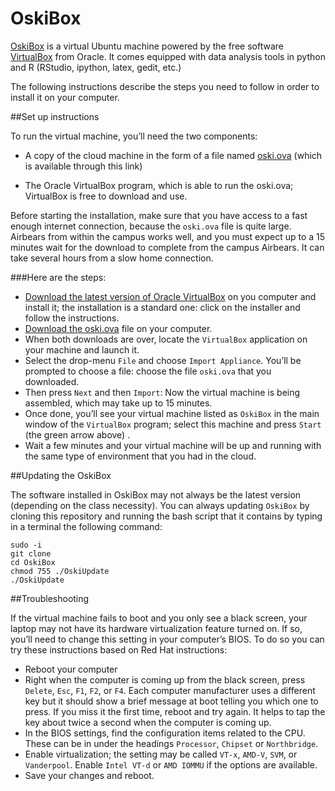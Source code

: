OskiBox
=======

[OskiBox](http://www.stat.berkeley.edu/share/scf/oski.ova) is a virtual Ubuntu machine powered by the free software [VirtualBox](https://www.virtualbox.org/wiki/Downloads) from Oracle. It comes equipped with data analysis tools in python and R (RStudio, ipython, latex, gedit, etc.)

The following instructions describe the steps you need to follow in order to install it on your computer. 


##Set up instructions


To run the virtual machine, you’ll need the two components:

* A copy of the cloud machine in the form of a file named [oski.ova](http://www.stat.berkeley.edu/share/scf/oski.ova) (which is available through this link)

* The Oracle VirtualBox program, which is able to run the oski.ova; VirtualBox is free to download and use. 

Before starting the installation, make sure that you have access to a fast enough internet connection, because the `oski.ova` file is quite large. Airbears from within the campus works well, and you must expect up to a 15 minutes wait for the download to complete from the campus Airbears. It can take several hours from a slow home connection. 

###Here are the steps:

* [Download the latest version of Oracle VirtualBox](https://www.virtualbox.org/wiki/Downloads) on you computer and install it; the installation is a standard one: click on the installer and follow the instructions.
* [Download the oski.ova](http://www.stat.berkeley.edu/share/scf/oski.ova) file on your computer.
* When both downloads are over, locate the `VirtualBox` application on your machine and launch it.
* Select the drop-menu `File` and choose `Import Appliance`. You’ll be prompted to choose a file: choose the file `oski.ova` that you downloaded.
* Then press `Next` and then `Import`: Now the virtual machine is being assembled, which may take up to 15 minutes.
* Once done, you’ll see your virtual machine listed as `OskiBox` in the main window of the `VirtualBox` program; select this machine and press `Start` (the green arrow above) .
* Wait a few minutes and your virtual machine will be up and running with the same type of environment that you had in the cloud.


##Updating the OskiBox

The software installed in OskiBox may not always be the latest version (depending on the class necessity). You can always updating `OskiBox` by cloning this repository and running the bash script that it contains by typing in a terminal the following command:

```
sudo -i
git clone
cd OskiBox
chmod 755 ./OskiUpdate
./OskiUpdate
```





##Troubleshooting

If the virtual machine fails to boot and you only see a black screen, your laptop may not have its hardware virtualization feature turned on. If so, you’ll need to change this setting in your computer’s BIOS. To do so you can try these instructions based on Red Hat instructions:

* Reboot your computer
* Right when the computer is coming up from the black screen, press `Delete`, `Esc`, `F1`, `F2`, or `F4`. Each computer manufacturer uses a different key but it should show a brief message at boot telling you which one to press. If you miss it the first time, reboot and try again. It helps to tap the key about twice a second when the computer is coming up.
* In the BIOS settings, find the configuration items related to the CPU. These can be in under the headings `Processor`, `Chipset` or `Northbridge`.
* Enable virtualization; the setting may be called `VT-x`, `AMD-V`, `SVM`, or `Vanderpool`. Enable `Intel VT-d` or `AMD IOMMU` if the options are available.
* Save your changes and reboot.


